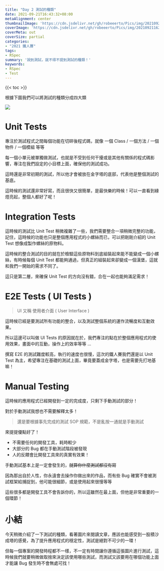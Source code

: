```yaml
---
title: "Day 2 測試的種類"
date: 2021-09-21T16:43:32+08:00
metaAlignment: center
thumbnailImage: 'https://cdn.jsdelivr.net/gh/robeeerto/Pics/img/202109211620030.png'
coverImage: 'https://cdn.jsdelivr.net/gh/robeeerto/Pics/img/202109211620030.png' 
coverMeta: out
coverSize: partial
categories:
- "2021 鐵人賽"
tags:
- RSpec
summary: '說到測試，就不得不提到測試的種類！'
keywords:
- RSpec
- Test
---
```


{{< toc >}}

根據下圖我們可以將測試的種類分成四大類

![](https://cdn.jsdelivr.net/gh/robeeerto/Pics/img/202109211649195.png)

# Unit Tests

專注於測試程式之間每個功能在切碎後程式碼，就像 一個 Class / 一個方法 / 一個物件 / 一個模組 等等

每一個小單元被單獨做測試，也就是不受到任何干擾或是其他有關係的程式碼影響，專注在我們設定的小目標上面，確保他的測試成功。

這時還是非常初期的測試，所以他才會被放在金字塔的底部，代表他是整個測試的基底。

這時候的測試還非常好寫，而且很快又很簡單，是最快樂的時候！可以一直看到綠燈亮起，整個人都好了呢！ 

# Integration Tests

這時候的測試比 Unit Test 稍微複雜了一些，我們需要整合一項稍微完整的功能，記住，這時候的功能也只是整個應用程式的小螺絲而已，可以把剛剛介紹的 Unit Test 想像成製作螺絲的原物料。

這時候的整合測試的目的就在於檢驗這些原物料到底組裝起來能不能變成一個小螺絲，有時候每個 Unit Test 都能夠通過，但真正的組裝起來卻變成一個漢堡，這就和我們一開始的需求不同了。

這只是第二層，來確保 Unit Test 的方向沒有錯，合在一起也能夠滿足需求！

# E2E Tests ( UI Tests )

> UI 又稱 使用者介面 ( User Interface )

這時候已經是要測試所有功能的整合，以及測試整個系統的運作流暢度和互動效果。

所以這邊可以叫做 UI Tests 的原因就在於，我們專注的點在於整個應用程式的使用效果，畫面中的互動，操作上的效率等等 ...

撰寫 E2E 的測試難度較高，執行的速度也很慢，這次的鐵人賽我們還是以 Unit Test 為主，希望專注在基礎的測試上面，畢竟要蓋成金字塔，也是需要先打地基嘛！

# Manual Testing

這時候的應用程式已經開發到一定的完成度，只剩下手動測試的部分！

對於手動測試我想也不需要解釋太多！

> 還是要根據事先完成的測試 SOP 規範，不是亂按一通就是手動測試

來提提優點好了！

- 不需要任何的開發工具，耗時較少
- 大部分的 Bug 都在手動測試階段被發現
- 人的反饋會比開發工具來的真實有效果！

手動測試基本上是一定會發生的，~~就算你什麼測試都沒有寫~~

因為那出自於人性，你永遠會去操作你做出來的作品，而有些 Bug 確實不會被測試框架給捕捉到，他可能很細節，或是使用起來很慢等等

這些很多都是開發工具不會告訴你的，所以這雖然在最上面，但他是非常重要的一個環節！

# 小結

今天稍微介紹了一下測試的種類，看著圖片來閱讀文章，應該也能感受到一股積沙成塔的感覺，為了提升應用程式的穩定性，測試是絕對不可少的一環！

但每一個專案的開發時程都不一樣，不一定有時間讓你遵循這張圖片進行測試，這時候我們就要稍微做取捨來決定該使用哪些測試，而測試又該要用在哪個功能上面才能讓 Bug 發生時不會無處可找！